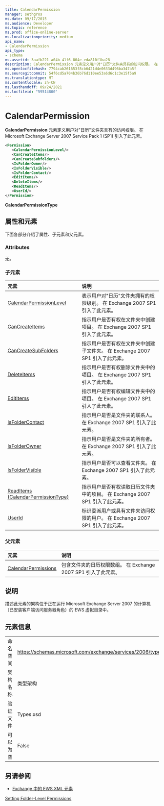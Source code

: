 ```yaml
---
title: CalendarPermission
manager: sethgros
ms.date: 09/17/2015
ms.audience: Developer
ms.topic: reference
ms.prod: office-online-server
ms.localizationpriority: medium
api_name:
- CalendarPermission
api_type:
- schema
ms.assetid: 3aafb221-a04b-41f6-804e-eda810f1ba28
description: CalendarPermission 元素定义用户对"日历"文件夹具有的访问权限。 在 Microsoft Exchange Server 2007 Service Pack 1 (SP1) 引入了此元素。
ms.openlocfilehash: 7794cab261653f8cb6421d4e0633d496ba347a5f
ms.sourcegitcommit: 54f6cd5a704b36b76d110ee53a6d6c1c3e15f5a9
ms.translationtype: MT
ms.contentlocale: zh-CN
ms.lasthandoff: 09/24/2021
ms.locfileid: "59514800"
---
```

# <a name="calendarpermission"></a>CalendarPermission

**CalendarPermission** 元素定义用户对"日历"文件夹具有的访问权限。 在 Microsoft Exchange Server 2007 Service Pack 1 (SP1) 引入了此元素。 
  
```xml
<Permission>
   <CalendarPermissionLevel/>
   <CanCreateItems/>
   <CanCreateSubfolders/>
   <IsFolderOwner/>
   <IsFolderVisible/>
   <IsFolderContact/>
   <EditItems/>
   <DeleteItems/>
   <ReadItems/>
   <UserId/>
</Permission>
```

 **CalendarPermissionType**
## <a name="attributes-and-elements"></a>属性和元素

下面各部分介绍了属性、子元素和父元素。
  
### <a name="attributes"></a>Attributes

无。
  
### <a name="child-elements"></a>子元素

|**元素**|**说明**|
|:-----|:-----|
|[CalendarPermissionLevel](calendarpermissionlevel.md) <br/> |表示用户对"日历"文件夹拥有的权限级别。 在 Exchange 2007 SP1 引入了此元素。  <br/> |
|[CanCreateItems](cancreateitems.md) <br/> |指示用户是否有权在文件夹中创建项目。 在 Exchange 2007 SP1 引入了此元素。  <br/> |
|[CanCreateSubFolders](cancreatesubfolders.md) <br/> |指示用户是否有权在文件夹中创建子文件夹。 在 Exchange 2007 SP1 引入了此元素。  <br/> |
|[DeleteItems](deleteitems.md) <br/> |指示用户是否有权删除文件夹中的项目。 在 Exchange 2007 SP1 引入了此元素。  <br/> |
|[EditItems](edititems.md) <br/> |指示用户是否有权编辑文件夹中的项目。 在 Exchange 2007 SP1 引入了此元素。  <br/> |
|[IsFolderContact](isfoldercontact.md) <br/> |指示用户是否是文件夹的联系人。 在 Exchange 2007 SP1 引入了此元素。  <br/> |
|[IsFolderOwner](isfolderowner.md) <br/> |指示用户是否是文件夹的所有者。 在 Exchange 2007 SP1 引入了此元素。  <br/> |
|[IsFolderVisible](isfoldervisible.md) <br/> |指示用户是否可以查看文件夹。 在 Exchange 2007 SP1 引入了此元素。  <br/> |
|[ReadItems (CalendarPermissionType)](readitems-calendarpermissiontype.md) <br/> |指示用户是否有权读取日历文件夹中的项目。 在 Exchange 2007 SP1 引入了此元素。  <br/> |
|[UserId](userid.md) <br/> |标识委派用户或具有文件夹访问权限的用户。 在 Exchange 2007 SP1 引入了此元素。  <br/> |
   
### <a name="parent-elements"></a>父元素

|**元素**|**说明**|
|:-----|:-----|
|[CalendarPermissions](calendarpermissions.md) <br/> |包含文件夹的日历权限数组。 在 Exchange 2007 SP1 引入了此元素。  <br/> |
   
## <a name="remarks"></a>说明

描述此元素的架构位于正在运行 Microsoft Exchange Server 2007 的计算机（已安装客户端访问服务器角色）的 EWS 虚拟目录中。
  
## <a name="element-information"></a>元素信息

|||
|:-----|:-----|
|命名空间  <br/> |https://schemas.microsoft.com/exchange/services/2006/types  <br/> |
|架构名称  <br/> |类型架构  <br/> |
|验证文件  <br/> |Types.xsd  <br/> |
|可以为空  <br/> |False  <br/> |
   
## <a name="see-also"></a>另请参阅



- [Exchange 中的 EWS XML 元素](ews-xml-elements-in-exchange.md)


[Setting Folder-Level Permissions](https://msdn.microsoft.com/library/c7530e86-5112-401c-b10a-9c054ae59f07%28Office.15%29.aspx)

